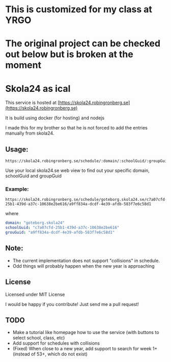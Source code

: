 
# This is customized for my class at YRGO

# The original project can be checked out below but is broken at the moment
# Skola24 as ical
This service is hosted at [https://skola24.robingronberg.se](https://skola24.robingronberg.se)

It is build using docker (for hosting) and nodejs

I made this for my brother so that he is not forced to add the entries manually from skola24.

## Usage:
```web
https://skola24.robingronberg.se/schedule/:domain/:schoolGuid/:groupGuid
```
Use your local skola24.se web view to find out your specific domain, schoolGuid and groupGuid
### Example:
```web
https://skola24.robingronberg.se/schedule/goteborg.skola24.se/c7a07cfd-25b1-439d-a37c-10638e2be616/a9ff834a-dcdf-4e39-afdb-583f7e6c58d1
```
where
```yml
domain: "goteborg.skola24"
schoolGuid: "c7a07cfd-25b1-439d-a37c-10638e2be616"
grouGuid: "a9ff834a-dcdf-4e39-afdb-583f7e6c58d1"
```

## Note:
* The current implementation does not support "collisions" in schedule.
* Odd things will probably happen when the new year is approaching

## License
Licensed under MIT License

I would be happy if you contribute! Just send me a pull request!

## TODO

* Make a tutorial like homepage how to use the service (with buttons to select school, class, etc)
* Add support for schedules with collisions
* (Fixed) When close to a new year, add support to search for week 1+ (instead of 53+, which do not exist)
